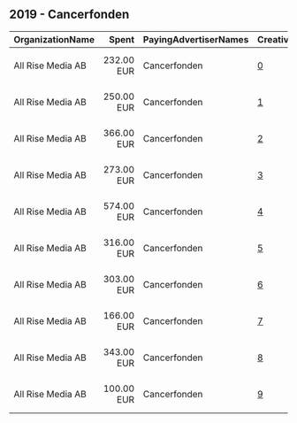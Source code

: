 ## 2019 - Cancerfonden 
|OrganizationName|Spent|PayingAdvertiserNames|CreativeUrls|Impressions|Genders|AgeBrackets|CountryCodes|BillingAddresses|CandidateBallotInformation|
|:---|---:|:---|:---|---:|:---|:---|:---|:---|:---|
|All Rise Media AB|232.00 EUR|Cancerfonden|[0](https://www.snap.com/political-ads/asset/83bd8d59fdf4f700795293b4462eaad741352f379d67948b8c7a107123ad1ce6?mediaType=mp4)|61,604|FEMALE|35+|sweden|"Klarabergsgatan 60,Stockholm,11121 ,SE"|Cancerfonden - The Swedish Cancer Society|
|All Rise Media AB|250.00 EUR|Cancerfonden|[1](https://www.snap.com/political-ads/asset/83bd8d59fdf4f700795293b4462eaad741352f379d67948b8c7a107123ad1ce6?mediaType=mp4)|43,578||20+|sweden|"Klarabergsgatan 60,Stockholm,11121 ,SE"|Cancerfonden - The Swedish Cancer Society|
|All Rise Media AB|366.00 EUR|Cancerfonden|[2](https://www.snap.com/political-ads/asset/83bd8d59fdf4f700795293b4462eaad741352f379d67948b8c7a107123ad1ce6?mediaType=mp4)|125,987|FEMALE|35+|sweden|"Klarabergsgatan 60,Stockholm,11121 ,SE"|Cancerfonden - The Swedish Cancer Society|
|All Rise Media AB|273.00 EUR|Cancerfonden|[3](https://www.snap.com/political-ads/asset/6a8dc5bf79ac00f2bf488f82a148d58dc640fab5eec9a20a3c1c36a069a88e55?mediaType=mp4)|74,376|FEMALE|35+|sweden|"Klarabergsgatan 60,Stockholm,11121 ,SE"||
|All Rise Media AB|574.00 EUR|Cancerfonden|[4](https://www.snap.com/political-ads/asset/83bd8d59fdf4f700795293b4462eaad741352f379d67948b8c7a107123ad1ce6?mediaType=mp4)|127,677|FEMALE|35+|sweden|"Klarabergsgatan 60,Stockholm,11121 ,SE"|Cancerfonden - The Swedish Cancer Society|
|All Rise Media AB|316.00 EUR|Cancerfonden|[5](https://www.snap.com/political-ads/asset/83bd8d59fdf4f700795293b4462eaad741352f379d67948b8c7a107123ad1ce6?mediaType=mp4)|59,821|||sweden|"Klarabergsgatan 60,Stockholm,11121 ,SE"|Cancerfonden - The Swedish Cancer Society|
|All Rise Media AB|303.00 EUR|Cancerfonden|[6](https://www.snap.com/political-ads/asset/83bd8d59fdf4f700795293b4462eaad741352f379d67948b8c7a107123ad1ce6?mediaType=mp4)|59,195|||sweden|"Klarabergsgatan 60,Stockholm,11121 ,SE"|Cancerfonden - The Swedish Cancer Society|
|All Rise Media AB|166.00 EUR|Cancerfonden|[7](https://www.snap.com/political-ads/asset/6a8dc5bf79ac00f2bf488f82a148d58dc640fab5eec9a20a3c1c36a069a88e55?mediaType=mp4)|48,408|FEMALE|35+|sweden|"Klarabergsgatan 60,Stockholm,11121 ,SE"||
|All Rise Media AB|343.00 EUR|Cancerfonden|[8](https://www.snap.com/political-ads/asset/83bd8d59fdf4f700795293b4462eaad741352f379d67948b8c7a107123ad1ce6?mediaType=mp4)|106,387|FEMALE|35+|sweden|"Klarabergsgatan 60,Stockholm,11121 ,SE"|Cancerfonden - The Swedish Cancer Society|
|All Rise Media AB|100.00 EUR|Cancerfonden|[9](https://www.snap.com/political-ads/asset/83bd8d59fdf4f700795293b4462eaad741352f379d67948b8c7a107123ad1ce6?mediaType=mp4)|16,091||20+|sweden|"Klarabergsgatan 60,Stockholm,11121 ,SE"|Cancerfonden - The Swedish Cancer Society|
